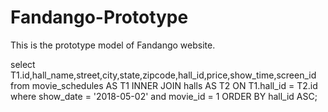# Fandango-Prototype
This is the prototype model of Fandango website.



select T1.id,hall_name,street,city,state,zipcode,hall_id,price,show_time,screen_id  
            from movie_schedules AS T1 INNER JOIN halls AS T2 ON T1.hall_id = T2.id  
            where show_date = '2018-05-02' and movie_id = 1 ORDER BY hall_id ASC;